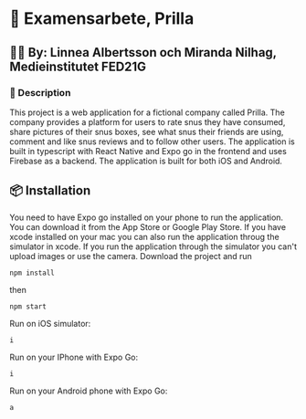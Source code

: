 # 🚀 Examensarbete, Prilla

## 💁‍♀️ By: Linnea Albertsson och Miranda Nilhag, Medieinstitutet FED21G

### 📝 Description

This project is a web application for a fictional company called Prilla. The company provides a platform for users to rate snus they have consumed, share pictures of their snus boxes, see what snus their friends are using, comment and like snus reviews and to follow other users. The application is built in typescript with React Native and Expo go in the frontend and uses Firebase as a backend. The application is built for both iOS and Android.

## 📦 Installation

You need to have Expo go installed on your phone to run the application. You can download it from the App Store or Google Play Store.
If you have xcode installed on your mac you can also run the application throug the simulator in xcode.
If you run the application through the simulator you can't upload images or use the camera.
Download the project and run

```
npm install
```

then

```
npm start
```

Run on iOS simulator:

```
i
```

Run on your IPhone with Expo Go:

```
i
```

Run on your Android phone with Expo Go:

```
a
```
